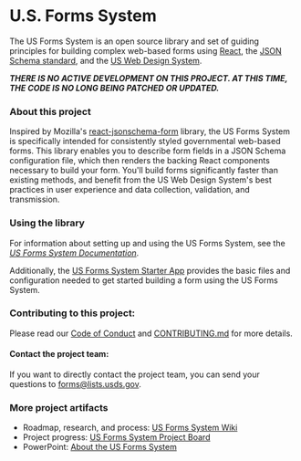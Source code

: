 # U.S. Forms System

The US Forms System is an open source library and set of guiding principles for building complex web-based forms using [React](https://reactjs.org), the [JSON Schema standard](http://json-schema.org/), and the [US Web Design System](https://designsystem.digital.gov/).

***THERE IS NO ACTIVE DEVELOPMENT ON THIS PROJECT. AT THIS TIME, THE CODE IS NO LONG BEING PATCHED OR UPDATED.***

### About this project

Inspired by Mozilla's [react-jsonschema-form](https://github.com/mozilla-services/react-jsonschema-form) library, the US Forms System is specifically intended for consistently styled governmental web-based forms. This library enables you to describe form fields in a JSON Schema configuration file, which then renders the backing React components necessary to build your form. You'll build forms significantly faster than existing methods, and benefit from the US Web Design System's best practices in user experience and data collection, validation, and transmission.

### Using the library

For information about setting up and using the US Forms System, see the *[US Forms System Documentation](./docs/README.md)*.

Additionally, the [US Forms System Starter App](https://github.com/usds/us-forms-system-starter-app) provides the basic files and configuration needed to get started building a form using the US Forms System.

### Contributing to this project:

Please read our [Code of Conduct](https://github.com/usds/us-forms-system/blob/master/CODE_OF_CONDUCT.md) and [CONTRIBUTING.md](https://github.com/usds/us-forms-system/blob/master/CONTRIBUTING.md) for more details.

#### Contact the project team:

If you want to directly contact the project team, you can send your questions to forms@lists.usds.gov. 

### More project artifacts

- Roadmap, research, and process: [US Forms System Wiki](https://github.com/usds/us-forms-system/wiki)
- Project progress: [US Forms System Project Board](https://github.com/orgs/usds/projects/4)
- PowerPoint: [About the US Forms System](https://github.com/ju-liem/product-things/blob/master/GIF-v1.pptx)
